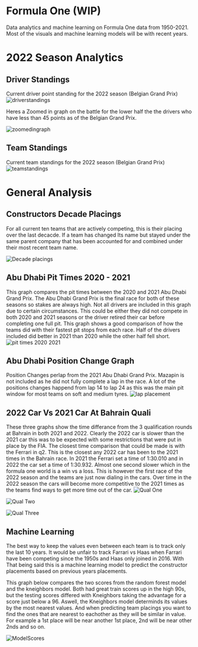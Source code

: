 # Formula One (WIP)
Data analytics and machine learning on Formula One data from 1950-2021. Most of the visuals and machine learning models will be with recent years. 

# 2022 Season Analytics

## Driver Standings
Current driver point standing for the 2022 season (Belgian Grand Prix)
![driverstandings](https://i.gyazo.com/81e78940e1218b54f2d553d6cd676df6.png)

Heres a Zoomed in graph on the battle for the lower half the the drivers who have less than 45 points as of the Belgian Grand Prix.

![zoomedingraph](https://i.gyazo.com/5b26acc2cf573bf93784a6ba0b9ce26b.png)


## Team Standings
Current team standings for the 2022 season (Belgian Grand Prix)
![teamstandings](https://i.gyazo.com/8a38733886bf0f73e565451a8e771bb0.png)


# General Analysis 
## Constructors Decade Placings
For all current ten teams that are actively competing, this is their placing over the last decacde. If a team has changed Its name but stayed under the same parent company that has been accounted for and combined under their most recent team name.

![Decade placings](https://user-images.githubusercontent.com/88803320/148436822-8e22790c-13fa-47b1-928b-c9fc56c662af.png)


## Abu Dhabi Pit Times 2020 - 2021
This graph compares the pit times between the 2020 and 2021 Abu Dhabi Grand Prix. The Abu Dhabi Grand Prix is the final race for both of these seasons so stakes are always high. Not all drivers are included in this graph due to certain circumstances. This could be either they did not compete in both 2020 and 2021 seasons or the driver retired their car before completing one full pit. This graph shows a good comparison of how the teams did with their fastest pit stops from each race. Half of the drivers included did better in 2021 than 2020 while the other half fell short. 
![pit times 2020 2021](https://user-images.githubusercontent.com/88803320/149194071-d50e8ab1-c5b9-40ab-9618-7e41747c4d95.png)

## Abu Dhabi Position Change Graph
Position Changes perlap from the 2021 Abu Dhabi Grand Prix. Mazapin is not included as he did not fully complete a lap in the race. A lot of the positions changes happend from lap 14 to lap 24 as this was the main pit window for most teams on soft and medium tyres. 
![lap placement](https://user-images.githubusercontent.com/88803320/149990560-7b913525-e348-4149-9512-b8a456b03f03.png)

## 2022 Car Vs 2021 Car At Bahrain Quali
These three graphs show the time differance from the 3 qualification rounds at Bahrain in both 2021 and 2022. Clearly the 2022 car is slower than the 2021 car this was to be expected with some restrictions that were put in place by the FIA. The closest time comparison that could be made is with the Ferrari in q2. This is the closest any 2022 car has been to the 2021 times in the Bahrain race. In 2021 the Ferrari set a time of 1:30.010 and in 2022 the car set a time of 1:30.932. Almost one second slower which in the formula one world is a win vs a loss. This is however the first race of the 2022 season and the teams are just now dialing in the cars. Over time in the 2022 season the cars will become more competitive to the 2021 times as the teams find ways to get more time out of the car.
![Qual One](https://i.gyazo.com/fff7eebba75b39f0bf424b8a8cc052fe.png)

![Qual Two](https://i.gyazo.com/32836c92bc8b344edb03f7845b482f89.png)

![Qual Three](https://i.gyazo.com/e321617efa60f5e51fb774c103cbddd7.png)


## Machine Learning 
The best way to keep the values even between each team is to track only the last 10 years. It would be unfair to track Farrari vs Haas when Farrari have been competing since the 1950s and Haas only joined in 2016. With That being said this is a machine learning model to predict the constructor placements based on previous years placements. 

This graph below compares the two scores from the random forest model and the kneighbors model. Both had great train scores up in the high 90s, but the testing scores differed with Kneighbors taking the advantage for a score just below a 96. Aswell, the Kneighbors model determinds its values by the most nearest values. And when predicting team placings you want to find the ones that are nearest to eachother as they will be similar in value. For example a 1st place will be near another 1st place, 2nd will be near other 2nds and so on.

![ModelScores](https://user-images.githubusercontent.com/88803320/151215124-b49b9b65-6fde-4438-90ad-4f7d92902368.png)